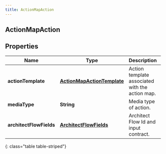 ```yaml
---
title: ActionMapAction
---
```

## ActionMapAction

## Properties

|Name | Type | Description | Notes|
|------------ | ------------- | ------------- | -------------|
| **actionTemplate** | [**ActionMapActionTemplate**](ActionMapActionTemplate.html) | Action template associated with the action map. | [optional] |
| **mediaType** | **String** | Media type of action. | [optional] |
| **architectFlowFields** | [**ArchitectFlowFields**](ArchitectFlowFields.html) | Architect Flow Id and input contract. | [optional] |
{: class="table table-striped"}


